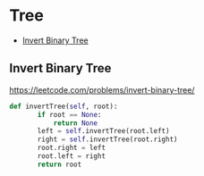 # Tree

 + [Invert Binary Tree](#invert-binary-tree)
 
 ## Invert Binary Tree

 https://leetcode.com/problems/invert-binary-tree/

 ```python
def invertTree(self, root):
        if root == None:
            return None
        left = self.invertTree(root.left) 
        right = self.invertTree(root.right)
        root.right = left
        root.left = right
        return root         
 ```